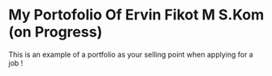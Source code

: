 <h1>My Portofolio Of Ervin Fikot M S.Kom (on Progress)</h1>

<p> This is an example of a portfolio as your selling point when applying for a job !</p>
